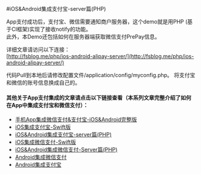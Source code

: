 #iOS&Android集成支付宝-server篇(PHP)

App支付成功后，支付宝、微信需要通知商户服务器，这个demo就是用PHP (基于CI框架)实现了接收notify的功能。  
此外，本Demo还包括如何在服务器端获取微信支付PrePay信息。

详细文章请访问以下连接：  
[http://fsblog.me/php/ios-android-alipay-server/](http://fsblog.me/php/ios-android-alipay-server/)

代码Pull到本地后请修改配置文件/application/config/myconfig.php。 将支付宝和微信的账号信息换成自己的。

#### 其他关于App支付集成的文章请点击以下链接查看（本系列文章完整介绍了如何在App中集成支付宝和微信支付）：  
- [手机App集成微信支付&支付宝-iOS&Android完整版](http://fsblog.me/ios/app-wechatpay-alipay-ios-android/)
- [iOS集成支付宝-Swift版](http://fsblog.me/ios/ios-alipay-swift)
- [iOS&Android集成支付宝-server篇(PHP)](http://fsblog.me/php/ios-android-alipay-server/)
- [iOS集成微信支付-Swift版](http://fsblog.me/ios/ios-wechatpay-swift/)
- [iOS&Android集成微信支付-Server篇(PHP)](http://fsblog.me/php/ios-wechatpay-server-php/)
- [Android集成微信支付](http://fsblog.me/android/android-wechatpay/)
- [Android集成支付宝](http://fsblog.me/android/android-alipay/)
